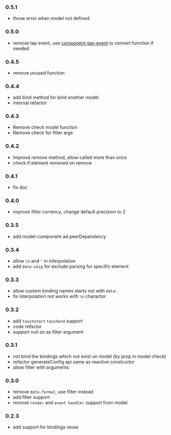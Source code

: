 ### 0.5.1
* throw error when model not defined

### 0.5.0
* remove tap event, use [component-tap-event](https://github.com/chemzqm/tap-event) to convert function if needed

### 0.4.5
* remove unused function

### 0.4.4
* add bind method for bind another model
* internal refactor

### 0.4.3
* Remove check model function
* Remove check for filter args

### 0.4.2
* Improve remove method, allow called more than once
* check if element removed on remove

### 0.4.1
* fix doc

### 0.4.0
* improve filter currency, change default precision to 2

### 0.3.5
* add model-component ad peerDependency

### 0.3.4
* allow `\n` and `"` in interpolation
* add `data-skip` for exclude parsing for specific element

### 0.3.3
* allow custom binding names starts not with `data-`
* fix interpolation not works with `\n` charactor

### 0.3.2
* add `touchstart` `touchend` support
* code refactor
* support null on as filter argument

### 0.3.1
* not bind the bindings which not exist on model (by prop in model check)
* refactor generateConfig api same as reactive constructor
* allow filter with arguments

### 0.3.0
* remove `data-format`, use filter instead
* add filter support
* remove `render` and `event handler` support from model

### 0.2.3
* add support for bindings reuse
